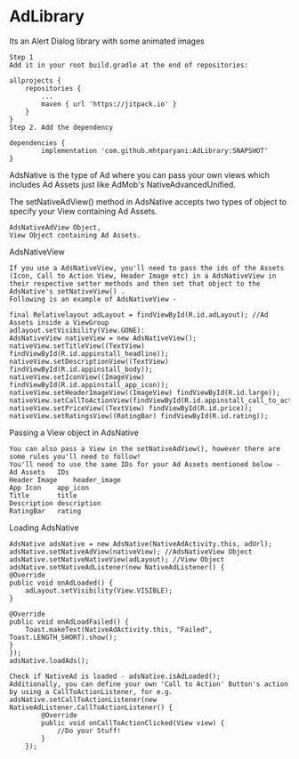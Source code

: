 # AdLibrary

Its an Alert Dialog library with some animated images

	Step 1
	Add it in your root build.gradle at the end of repositories:

	allprojects {
		repositories {
			...
			maven { url 'https://jitpack.io' }
		}
	}
	Step 2. Add the dependency

	dependencies {
        	implementation 'com.github.mhtparyani:AdLibrary:SNAPSHOT'
	}
	
	
AdsNative is the type of Ad where you can pass your own views which includes Ad Assets just like AdMob's NativeAdvancedUnified.

The setNativeAdView() method in AdsNative accepts two types of object to specify your View containing Ad Assets.
  
	AdsNativeAdView Object,
	View Object containing Ad Assets.
	
AdsNativeView
	
	If you use a AdsNativeView, you'll need to pass the ids of the Assets (Icon, Call to Action View, Header Image etc) in a AdsNativeView in their respective setter methods and then set that object to the AdsNative's setNativeView() . 
	Following is an example of AdsNativeView -
	
	final Relativelayout adLayout = findViewById(R.id.adLayout); //Ad Assets inside a ViewGroup
	adlayout.setVisibility(View.GONE):
	AdsNativeView nativeView = new AdsNativeView();
	nativeView.setTitleView((TextView) findViewById(R.id.appinstall_headline));
	nativeView.setDescriptionView((TextView) findViewById(R.id.appinstall_body));
	nativeView.setIconView((ImageView) findViewById(R.id.appinstall_app_icon));
	nativeView.setHeaderImageView((ImageView) findViewById(R.id.large));
	nativeView.setCallToActionView(findViewById(R.id.appinstall_call_to_action));
	nativeView.setPriceView((TextView) findViewById(R.id.price));
	nativeView.setRatingsView((RatingBar) findViewById(R.id.rating));
	
Passing a View object in AdsNative
	
	You can also pass a View in the setNativeAdView(), however there are some rules you'll need to follow! 
	You'll need to use the same IDs for your Ad Assets mentioned below -
	Ad Assets	IDs
	Header Image	header_image
	App Icon	app_icon
	Title		title
	Description	description
	RatingBar	rating

Loading AdsNative
	
	AdsNative adsNative = new AdsNative(NativeAdActivity.this, adUrl);
	adsNative.setNativeAdView(nativeView); //AdsNativeView Object
	adsNative.setNativeNativeView(adLayout); //View Object
	adsNative.setNativeAdListener(new NativeAdListener() {            
    @Override
    public void onAdLoaded() {
        adLayout.setVisibility(View.VISIBLE);
    }

    @Override
    public void onAdLoadFailed() {
        Toast.makeText(NativeAdActivity.this, "Failed", Toast.LENGTH_SHORT).show();
    }
	});
	adsNative.loadAds();
 
	Check if NativeAd is loaded - adsNative.isAdLoaded(); 
	Additionally, you can define your own 'Call to Action' Button's action by using a CallToActionListener, for e.g.
	adsNative.setCallToActionListener(new NativeAdListener.CallToActionListener() {
            @Override
            public void onCallToActionClicked(View view) {
                //Do your Stuff!
            }
        });
